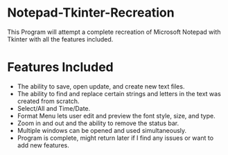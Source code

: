 # Notepad-Tkinter-Recreation
This Program will attempt a complete recreation of Microsoft Notepad with Tkinter with all the features included.

# Features Included
- The ability to save, open update, and create new text files.
- The ability to find and replace certain strings and letters in the text was created from scratch.
- Select/All and Time/Date.
- Format Menu lets user edit and preview the font style, size, and type.
- Zoom in and out and the ability to remove the status bar.
- Multiple windows can be opened and used simultaneously.
- Program is complete, might return later if I find any issues or want to add new features.
